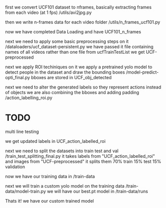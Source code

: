 first we convert UCF101 dataset to nframes, basically extracting frames from each video (at 1 fps)
/utils/avi2jpg.py

then we write n-frames data for each video folder
/utils/n_frames_ucf101.py

now we have completed Data Loading and have UCF101_n_frames


next we need to apply some basic preprocessing steps on it
/dataloaders/ucf_dataset-persistent.py
we have passed it file containing names of all videos rather than one file from ucfTrainTestList
we get UCF-preprocessed

next we apply ROI techiniques on it
we apply a pretrained yolo model to detect people in the dataset and draw the bounding boxes
/model-predict-opti_final.py
bboxes are stored in UCF_obj_detected

next we need to alter the generated labels so they represent actions instead of objects
we are also combining the bboxes and adding padding
/action_labelling_roi.py 
# TODO
multi line testing

we get updated labels in UCF_action_labelled_roi

next we need to split the datasets into train test and val
/train_test_splitting_final.py
it takes labels from "UCF_action_labelled_roi" and images from "UCF-preprocessed"
it splits them
70% train
15% test
15% validation

now we have our training data in /train-data

next we will train a custom yolo model on the training data
/train-data/model-train.py
we will have our best.pt model in /train-data/runs

Thats it! we have our custom trained model